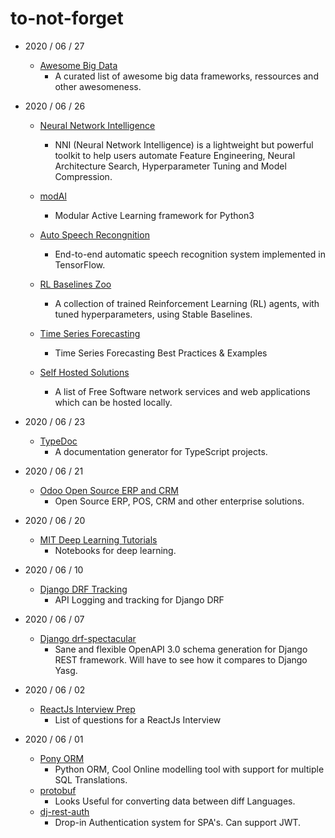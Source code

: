 # to-not-forget

- 2020 / 06 / 27
  - [Awesome Big Data](https://github.com/onurakpolat/awesome-bigdata)
    - A curated list of awesome big data frameworks, ressources and other awesomeness.


- 2020 / 06 / 26
  - [Neural Network Intelligence](https://github.com/microsoft/nni)
    - NNI (Neural Network Intelligence) is a lightweight but powerful toolkit to help users automate Feature Engineering, Neural Architecture Search, Hyperparameter Tuning and Model Compression.

  - [modAl](https://github.com/modAL-python/modAL)
    - Modular Active Learning framework for Python3
  - [Auto Speech Recongnition](https://github.com/zzw922cn/Automatic_Speech_Recognition)
    - End-to-end automatic speech recognition system implemented in TensorFlow.
  - [RL Baselines Zoo](https://github.com/araffin/rl-baselines-zoo)
    - A collection of trained Reinforcement Learning (RL) agents, with tuned hyperparameters, using Stable Baselines.
  - [Time Series Forecasting](https://github.com/microsoft/forecasting)
    - Time Series Forecasting Best Practices & Examples
  - [Self Hosted Solutions](https://github.com/awesome-selfhosted/awesome-selfhosted)
    - A list of Free Software network services and web applications which can be hosted locally.
    
- 2020 / 06 / 23
  - [TypeDoc](https://typedoc.org/)
    - A documentation generator for TypeScript projects.

- 2020 / 06 / 21
  - [Odoo Open Source ERP and CRM](https://www.odoo.com/)
    - Open Source ERP, POS, CRM and other enterprise solutions.

- 2020 / 06 / 20
  - [MIT Deep Learning Tutorials](https://github.com/lexfridman/mit-deep-learning)
    - Notebooks for deep learning.
    
- 2020 / 06 / 10
  - [Django DRF Tracking](https://github.com/lingster/drf-api-tracking)
    - API Logging and tracking for Django DRF
  
- 2020 / 06 / 07
  - [Django drf-spectacular](https://github.com/tfranzel/drf-spectacular)
    - Sane and flexible OpenAPI 3.0 schema generation for Django REST framework. Will have to see how it compares to Django Yasg.

- 2020 / 06 / 02
  - [ReactJs Interview Prep](https://github.com/sudheerj/reactjs-interview-questions)
    - List of questions for a ReactJs Interview

- 2020 / 06 / 01 
  - [Pony ORM](https://ponyorm.org/) 
    - Python ORM, Cool Online modelling tool with support for multiple SQL Translations.
  - [protobuf](https://github.com/protocolbuffers/protobuf)
    - Looks Useful for converting data between diff Languages.
  - [dj-rest-auth](https://github.com/jazzband/dj-rest-auth)
    - Drop-in Authentication system for SPA's. Can support JWT.
